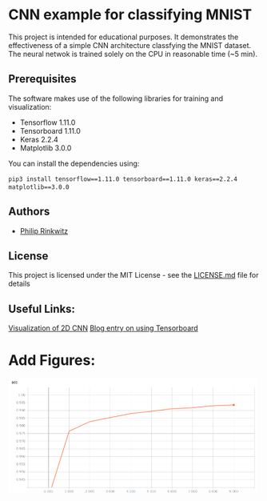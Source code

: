# CNN example for classifying MNIST

This project is intended for educational purposes. It demonstrates the effectiveness of a simple CNN architecture classfying the MNIST dataset. The neural netwok is trained solely on the CPU in reasonable time (~5 min).

## Prerequisites

The software makes use of the following libraries for training and visualization:
* Tensorflow 1.11.0
* Tensorboard 1.11.0
* Keras 2.2.4
* Matplotlib 3.0.0

You can install the dependencies using:

```
pip3 install tensorflow==1.11.0 tensorboard==1.11.0 keras==2.2.4 matplotlib==3.0.0
```

## Authors

* [Philip Rinkwitz](https://github.com/rinkwitz)

## License

This project is licensed under the MIT License - see the [LICENSE.md](LICENSE.md) file for details

## Useful Links:
[Visualization of 2D CNN](http://scs.ryerson.ca/~aharley/vis/conv/flat.html)
[Blog entry on using Tensorboard](https://fizzylogic.nl/2017/05/08/monitor-progress-of-your-keras-based-neural-network-using-tensorboard/)


# Add Figures:
<img src="/img/acc.png" alt="training accuracy" style="float:center;" width="500">
